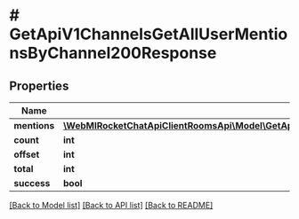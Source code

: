 # # GetApiV1ChannelsGetAllUserMentionsByChannel200Response

## Properties

Name | Type | Description | Notes
------------ | ------------- | ------------- | -------------
**mentions** | [**\WebMIRocketChatApiClientRoomsApi\Model\GetApiV1ChannelsGetAllUserMentionsByChannel200ResponseMentionsInner[]**](GetApiV1ChannelsGetAllUserMentionsByChannel200ResponseMentionsInner.md) |  | [optional]
**count** | **int** |  | [optional]
**offset** | **int** |  | [optional]
**total** | **int** |  | [optional]
**success** | **bool** |  | [optional]

[[Back to Model list]](../../README.md#models) [[Back to API list]](../../README.md#endpoints) [[Back to README]](../../README.md)
